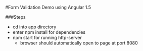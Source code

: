 #Form Validation Demo using Angular 1.5

###Steps
  - cd into app directory
  - enter npm install for dependencies
  - npm start for running http-server
    - browser should automatically open to page at port 8080 
